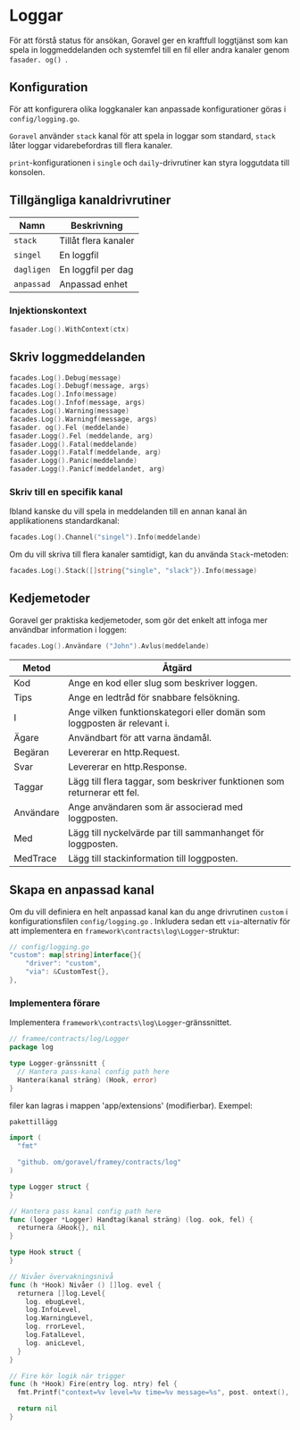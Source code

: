 # Loggar

För att förstå status för ansökan, Goravel ger en kraftfull loggtjänst som kan spela in
loggmeddelanden och systemfel till en fil eller andra kanaler genom `fasader. og() `.

## Konfiguration

För att konfigurera olika loggkanaler kan anpassade konfigurationer göras i `config/logging.go`.

`Goravel` använder `stack` kanal för att spela in loggar som standard, `stack` låter loggar vidarebefordras till flera kanaler.

`print`-konfigurationen i `single` och `daily`-drivrutiner kan styra loggutdata till konsolen.

## Tillgängliga kanaldrivrutiner

| Namn       | Beskrivning          |
| ---------- | -------------------- |
| `stack`    | Tillåt flera kanaler |
| `singel`   | En loggfil           |
| `dagligen` | En loggfil per dag   |
| `anpassad` | Anpassad enhet       |

### Injektionskontext

```go
fasader.Log().WithContext(ctx)
```

## Skriv loggmeddelanden

```go
facades.Log().Debug(message)
facades.Log().Debugf(message, args)
facades.Log().Info(message)
facades.Log().Infof(message, args)
facades.Log().Warning(message)
facades.Log().Warningf(message, args)
fasader. og().Fel (meddelande)
fasader.Logg().Fel (meddelande, arg)
fasader.Logg().Fatal(meddelande)
fasader.Logg().Fatalf(meddelande, arg)
fasader.Logg().Panic(meddelande)
fasader.Logg().Panicf(meddelandet, arg)
```

### Skriv till en specifik kanal

Ibland kanske du vill spela in meddelanden till en annan kanal än applikationens standardkanal:

```go
facades.Log().Channel("singel").Info(meddelande)
```

Om du vill skriva till flera kanaler samtidigt, kan du använda `Stack`-metoden:

```go
facades.Log().Stack([]string{"single", "slack"}).Info(message)
```

## Kedjemetoder

Goravel ger praktiska kedjemetoder, som gör det enkelt att infoga mer användbar information i loggen:

```go
facades.Log().Användare ("John").Avlus(meddelande)
```

| Metod     | Åtgärd                                                                                   |
| --------- | ---------------------------------------------------------------------------------------- |
| Kod       | Ange en kod eller slug som beskriver loggen.                             |
| Tips      | Ange en ledtråd för snabbare felsökning.                                 |
| I         | Ange vilken funktionskategori eller domän som loggposten är relevant i.  |
| Ägare     | Användbart för att varna ändamål.                                        |
| Begäran   | Levererar en http.Request.                               |
| Svar      | Levererar en http.Response.                              |
| Taggar    | Lägg till flera taggar, som beskriver funktionen som returnerar ett fel. |
| Användare | Ange användaren som är associerad med loggposten.                        |
| Med       | Lägg till nyckelvärde par till sammanhanget för loggposten.              |
| MedTrace  | Lägg till stackinformation till loggposten.                              |

## Skapa en anpassad kanal

Om du vill definiera en helt anpassad kanal kan du ange drivrutinen `custom` i konfigurationsfilen `config/logging.go`
.
Inkludera sedan ett `via`-alternativ för att implementera en `framework\contracts\log\Logger`-struktur:

```go
// config/logging.go
"custom": map[string]interface{}{
    "driver": "custom",
    "via": &CustomTest{},
},
```

### Implementera förare

Implementera `framework\contracts\log\Logger`-gränssnittet.

```go
// framee/contracts/log/Logger
package log

type Logger-gränssnitt {
  // Hantera pass-kanal config path here
  Hantera(kanal sträng) (Hook, error)
}
```

filer kan lagras i mappen 'app/extensions' (modifierbar). Exempel:

```go
pakettillägg

import (
  "fmt"

  "github. om/goravel/framey/contracts/log"
)

type Logger struct {
}

// Hantera pass kanal config path here
func (logger *Logger) Handtag(kanal sträng) (log. ook, fel) {
  returnera &Hook{}, nil
}

type Hook struct {
}

// Nivåer övervakningsnivå
func (h *Hook) Nivåer () []log. evel {
  returnera []log.Level{
    log. ebugLevel,
    log.InfoLevel,
    log.WarningLevel,
    log. rrorLevel,
    log.FatalLevel,
    log. anicLevel,
  }
}

// Fire kör logik när trigger
func (h *Hook) Fire(entry log. ntry) fel {
  fmt.Printf("context=%v level=%v time=%v message=%s", post. ontext(), entry.Level(), entry.Time(), entry.Message())

  return nil
}
```
